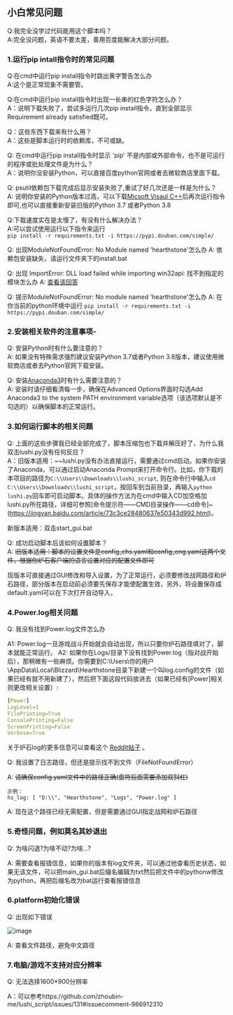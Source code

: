 ## 小白常见问题

Q:我完全没学过代码能用这个脚本吗？  
A:完全没问题，英语不要太差，善用百度能解决大部分问题。  


### 1.运行pip intall指令时的常见问题

Q:在cmd中运行pip install指令时跳出黄字警告怎么办  
A:这个是正常现象不需要管。  

Q:在cmd中运行pip install指令时出现一长串的红色字符怎么办？  
A：说明下载失败了，尝试多运行几次pip install指令，直到全部显示Requirement already satisfied既可。

Q：这些东西下载来有什么用？  
A：这些是脚本运行时的依赖库，不可或缺。  

Q: 在cmd中运行pip install指令时显示 'pip' 不是内部或外部命令，也不是可运行的程序或批处理文件是为什么？  
A：说明你没安装Python，可以直接百度python官网或者去微软商店里面下载。  

Q: psutil依赖包下载完成后显示安装失败了,重试了好几次还是一样是为什么？  
A: 说明你安装的Python版本过高，可以下载[Micsoft Visaul C++](https://download.visualstudio.microsoft.com/download/pr/d3cbdace-2bb8-4dc5-a326-2c1c0f1ad5ae/9B9DD72C27AB1DB081DE56BB7B73BEE9A00F60D14ED8E6FDE45DAB3E619B5F04/VC_redist.x64.exe)后再次运行指令即可,也可以直接重新安装旧版的Python 3.7 或者Python 3.8  

Q:下载速度实在是太慢了，有没有什么解决办法？  
A:可以尝试使用运行以下指令来运行  
```pip install -r requirements.txt -i https://pypi.douban.com/simple/```

Q: 出现ModuleNotFoundError: No Module named 'hearthstone'怎么办
A: 依赖包安装缺失，请运行文件夹下的install.bat

Q: 出现 ImportError: DLL load failed while importing win32api: 找不到指定的模块怎么办
A: [查看该回答](https://blog.csdn.net/qq_36834256/article/details/105870593)

Q: 提示ModuleNotFoundError: No module named 'hearthstone'怎么办
A: 在你当前的python环境中运行 `pip install -r requirements.txt -i https://pypi.douban.com/simple/` 

### 2.安装相关软件的注意事项-
Q: 安装Python时有什么要注意的？  
A: 如果没有特殊需求强烈建议安装Python 3.7或者Python 3.8版本，建议使用微软商店或者去Python官网下载安装。  

Q: 安装[Anaconda3](https://www.anaconda.com/products/individual#windows)时有什么需要注意的？  
A: 安装时请仔细看清每一步，确保在Advanced Options界面时勾选Add Anaconda3 to the system PATH environment variable选项（该选项默认是不勾选的）以确保脚本的正常运行。  


### 3.如何运行脚本的相关问题
Q: 上面的这些步骤我已经全部完成了，脚本压缩包也下载并解压好了，为什么我双击lushi.py没有任何反应？  
A：旧版本适用：~~lushi.py没有办法直接运行，需要通过cmd启动。如果你安装了Anaconda，可以通过启动Anaconda Prompt来打开命令行。比如，你下载的本项目的路径为```C:\\Users\\Downloads\\lushi_script```,
则在命令行中输入```cd C:\\Users\\Downloads\\lushi_script```，按回车到当前目录，再输入```python lushi.py```回车即可启动脚本。具体的操作方法为在cmd中输入CD加空格加lushi.py所在路径，详细可参照[命令提示符——CMD目录操作——cd命令]~(https://jingyan.baidu.com/article/73c3ce28480637e50343d992.html)。 

新版本适用：双击start_gui.bat

Q: 成功启动脚本后该如何设置脚本？  
A: ~~旧版本适用：脚本的设置文件是config_chs.yaml和config_eng.yaml这两个文件，根据你炉石客户端的语言设置对应的配置文件即可~~

   现版本可直接通过GUI修改和导入设置，为了正常运行，必须要修改战网路径和炉石路径，部分版本在启动前必须要先保存才能使配置生效，另外，将设置保存成default.yaml可以在下次打开自动导入，

  


### 4.Power.log相关问题
Q: 我没有找到Power.log文件怎么办

A1: Power.log一旦游戏战斗开始就会自动出现，所以只要你炉石路径填对了，脚本就能正常运行。
A2: 如果你在Logs/目录下没有找到Power.log（指对战开始后），那稍微有一些麻烦。你需要到C:\Users\你的用户\AppData\Local\Blizzard\Hearthstone目录下新建一个叫log.config的文件（如果已经有就不用新建了），然后把下面这段代码放进去（如果已经有[Power]相关则更改相关设置）:
```yaml
[Power]
LogLevel=1
FilePrinting=True
ConsolePrinting=False
ScreenPrinting=False
Verbose=True
```

关于炉石log的更多信息可以查看这个 [Reddit帖子](https://www.reddit.com/r/hearthstone/comments/268fkk/simple_hearthstone_logging_see_your_complete_play/) 。

Q: 我设置了日志路径，但还是提示找不到文件（FileNotFoundError）

A: ~~请确保config.yaml文件中的路径正确(盘符后面需要添加双斜杠)~~
```
示例：
hs_log: [ "D:\\", "Hearthstone", "Logs", "Power.log" ]
```
A: 现在这个路径已经无需配置，但是需要通过GUI指定战网和炉石路径

### 5.奇怪问题，例如莫名其妙退出
Q: 为啥闪退?为啥不动?为啥...?

A: 需要查看报错信息，如果你的版本有log文件夹，可以通过他查看历史状态，如果无该文件，可以把main_gui.bat后缀名编辑为txt然后把文件中的pythonw修改为python，再把后缀名改为bat运行查看报错信息

### 6.platform初始化错误
Q: 出现如下错误

![image](https://user-images.githubusercontent.com/46051884/141449319-11fddc54-546d-4742-bf39-e533ab9d652f.png)

A: 查看文件路径，避免中文路径

### 7.电脑/游戏不支持对应分辨率
Q: 无法选择1600*900分辨率

A：可以参考https://github.com/zhoubin-me/lushi_script/issues/131#issuecomment-966912310

